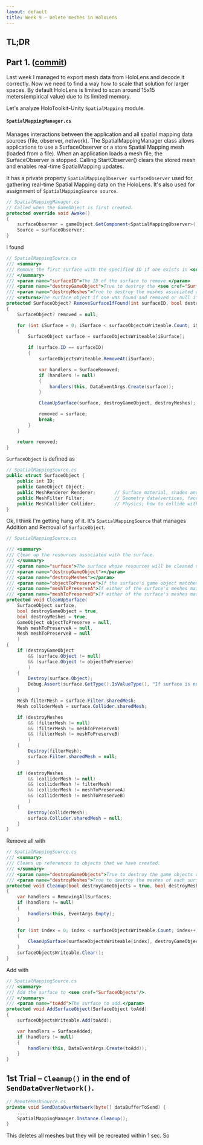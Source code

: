 ```yaml
---
layout: default
title: Week 9 – Delete meshes in HoloLens
---
```

## TL;DR

## Part 1. ([commit]())
Last week I managed to export mesh data from HoloLens and decode it correctly. Now we need to find a way how to scale that solution for larger spaces. By default HoloLens is limited to scan around 15x15 meters(empirical value) due to its limited memory.

Let's analyze HoloToolkit-Unity `SpatialMapping` module.
#### `SpatialMappingManager.cs`
Manages interactions between the application and all spatial mapping data sources (file, observer, network).
The SpatialMappingManager class allows applications to use a SurfaceObserver or a store Spatial Mapping mesh (loaded from a file). When an application loads a mesh file, the SurfaceObserver is stopped. Calling StartObserver() clears the stored mesh and enables real-time SpatialMapping updates.

It has a private property `SpatialMappingObserver surfaceObserver` used for gathering real-time Spatial Mapping data on the HoloLens. It's also used for assignment of `SpatialMappingSource source`.
```cs
// SpatialMappingManager.cs
// Called when the GameObject is first created.
protected override void Awake()
{
    surfaceObserver = gameObject.GetComponent<SpatialMappingObserver>();
    Source = surfaceObserver;
}
```

I found
```cs
// SpatialMappingSource.cs
/// <summary>
/// Remove the first surface with the specified ID if one exists in <see cref="SurfaceObjects"/>.
/// </summary>
/// <param name="surfaceID">The ID of the surface to remove.</param>
/// <param name="destroyGameObject">True to destroy the <see cref="SurfaceObject.Object"/> associated with the surface, false otherwise.</param>
/// <param name="destroyMeshes">True to destroy the meshes associated with the surface, false otherwise.</param>
/// <returns>The surface object if one was found and removed or null if one was not found.</returns>
protected SurfaceObject? RemoveSurfaceIfFound(int surfaceID, bool destroyGameObject = true, bool destroyMeshes = true)
{
    SurfaceObject? removed = null;

    for (int iSurface = 0; iSurface < surfaceObjectsWriteable.Count; iSurface++)
    {
        SurfaceObject surface = surfaceObjectsWriteable[iSurface];

        if (surface.ID == surfaceID)
        {
            surfaceObjectsWriteable.RemoveAt(iSurface);

            var handlers = SurfaceRemoved;
            if (handlers != null)
            {
                handlers(this, DataEventArgs.Create(surface));
            }

            CleanUpSurface(surface, destroyGameObject, destroyMeshes);

            removed = surface;
            break;
        }
    }

    return removed;
}
```
`SurfaceObject` is defined as
```cs
// SpatialMappingSource.cs
public struct SurfaceObject {
    public int ID;
    public GameObject Object;
    public MeshRenderer Renderer;       // Surface material, shades and etc.
    public MeshFilter Filter;           // Geometry data(vertices, faces, ...)
    public MeshCollider Collider;       // Physics; how to collide with objects
}
```
Ok, I think I'm getting hang of it. It's `SpatialMappingSource` that manages Addition and Removal of `SurfaceObject`.
```cs
// SpatialMappingSource.cs

/// <summary>
/// Clean up the resources associated with the surface.
/// </summary>
/// <param name="surface">The surface whose resources will be cleaned up.</param>
/// <param name="destroyGameObject"></param>
/// <param name="destroyMeshes"></param>
/// <param name="objectToPreserve">If the surface's game object matches this parameter, it will not be destroyed.</param>
/// <param name="meshToPreserveA">If either of the surface's meshes matches this parameter, it will not be destroyed.</param>
/// <param name="meshToPreserveB">If either of the surface's meshes matches this parameter, it will not be destroyed.</param>
protected void CleanUpSurface(
    SurfaceObject surface,
    bool destroyGameObject = true,
    bool destroyMeshes = true,
    GameObject objectToPreserve = null,
    Mesh meshToPreserveA = null,
    Mesh meshToPreserveB = null
    )
{
    if (destroyGameObject
        && (surface.Object != null)
        && (surface.Object != objectToPreserve)
        )
    {
        Destroy(surface.Object);
        Debug.Assert(surface.GetType().IsValueType(), "If surface is no longer a value type, you should probably set surface.Object to null.");
    }

    Mesh filterMesh = surface.Filter.sharedMesh;
    Mesh colliderMesh = surface.Collider.sharedMesh;

    if (destroyMeshes
        && (filterMesh != null)
        && (filterMesh != meshToPreserveA)
        && (filterMesh != meshToPreserveB)
        )
    {
        Destroy(filterMesh);
        surface.Filter.sharedMesh = null;
    }

    if (destroyMeshes
        && (colliderMesh != null)
        && (colliderMesh != filterMesh)
        && (colliderMesh != meshToPreserveA)
        && (colliderMesh != meshToPreserveB)
        )
    {
        Destroy(colliderMesh);
        surface.Collider.sharedMesh = null;
    }
}
```
Remove all with
```cs
// SpatialMappingSource.cs
/// <summary>
/// Cleans up references to objects that we have created.
/// </summary>
/// <param name="destroyGameObjects">True to destroy the game objects of each surface, false otherwise.</param>
/// <param name="destroyMeshes">True to destroy the meshes of each surface, false otherwise.</param>
protected void Cleanup(bool destroyGameObjects = true, bool destroyMeshes = true)
{
    var handlers = RemovingAllSurfaces;
    if (handlers != null)
    {
        handlers(this, EventArgs.Empty);
    }

    for (int index = 0; index < surfaceObjectsWriteable.Count; index++)
    {
        CleanUpSurface(surfaceObjectsWriteable[index], destroyGameObjects, destroyMeshes);
    }
    surfaceObjectsWriteable.Clear();
}

```
Add with
```cs
// SpatialMappingSource.cs
/// <summary>
/// Add the surface to <see cref="SurfaceObjects"/>.
/// </summary>
/// <param name="toAdd">The surface to add.</param>
protected void AddSurfaceObject(SurfaceObject toAdd)
{
    surfaceObjectsWriteable.Add(toAdd);

    var handlers = SurfaceAdded;
    if (handlers != null)
    {
        handlers(this, DataEventArgs.Create(toAdd));
    }
}
```

## 1st Trial – `Cleanup()` in the end of `SendDataOverNetwork()`.
```cs
// RemoteMeshSource.cs
private void SendDataOverNetwork(byte[] dataBufferToSend) {
    ....
    SpatialMappingManager.Instance.Cleanup();
}
```
This deletes all meshes but they will be recreated within 1 sec. So

```cs

```

```cs

```

```cs

```

```cs

```

```cs

```
